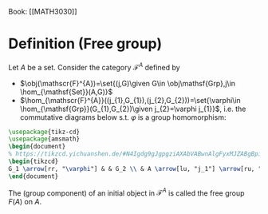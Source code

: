 Book: [[MATH3030]]
# Definition (Free group)
Let $A$ be a set.
Consider the category $\mathscr{F}^{A}$ defined by
- $\obj(\mathscr{F}^{A})=\set{(j,G)\given G\in \obj\mathsf{Grp},j\in \hom_{\mathsf{Set}}(A,G)}$
- $\hom_{\mathscr{F}^{A}}((j_{1},G_{1}),(j_{2},G_{2}))=\set{\varphi\in \hom_{\mathsf{Grp}}(G_{1},G_{2})\given j_{2}=\varphi j_{1}}$, i.e. the commutative diagrams below s.t. $\varphi$ is a group homomorphism:
```tikz
\usepackage{tikz-cd}
\usepackage{amsmath}
\begin{document}
% https://tikzcd.yichuanshen.de/#N4Igdg9gJgpgziAXAbVABwnAlgFyxMJZABgBpiBdUkANwEMAbAVxiRAHEB9ARhAF9S6TLnyEUAJnJVajFmy7j+gkBmx4CRbqW7T6zVohABBftJhQA5vCKgAZgCcIAWySSQOCEjIz9bAFY8SnaOLojeHkhaPnKGADqx9PZoABZYQSAOzq7UEYhRejEgAYp8FHxAA
\begin{tikzcd}
G_1 \arrow[rr, "\varphi"] & & G_2 \\ & A \arrow[lu, "j_1"] \arrow[ru, "j_2"] & \end{tikzcd}
\end{document}
```


The (group component) of an initial object in $\mathscr{F}^{A}$ is called the free group $F(A)$ on $A$.